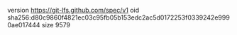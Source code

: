 version https://git-lfs.github.com/spec/v1
oid sha256:d80c9860f4821ec03c95fb05b153edc2ac5d0172253f0339242e9990ae017444
size 9579
